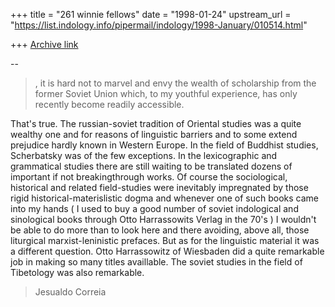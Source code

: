 +++
title = "261 winnie fellows"
date = "1998-01-24"
upstream_url = "https://list.indology.info/pipermail/indology/1998-January/010514.html"

+++
[Archive link](https://list.indology.info/pipermail/indology/1998-January/010514.html)

--

>, it is hard not to marvel and envy the wealth of scholarship from
>the former Soviet Union which, to my youthful experience, has only
>recently become readily accessible.

That's true. The russian-soviet tradition of Oriental studies was a quite
wealthy one and for reasons of linguistic barriers and to some extend
prejudice hardly known in Western Europe. In the field of Buddhist studies,
Scherbatsky was of the few exceptions. In the lexicographic and grammatical
studies there  are still waiting to be translated dozens of important if not
breakingthrough works. Of course the sociological, historical and related
field-studies were inevitably impregnated by those rigid
historical-materislistic dogma and whenever one of such books came into my
hands ( I used to buy a good number of soviet indological and sinological
books through Otto Harrassowits Verlag in the 70's )  I wouldn't be able to
do more than to look here and there avoiding, above all, those liturgical
marxist-leninistic prefaces. But as for the linguistic material it was a
different question. Otto Harrassowitz of Wiesbaden did a quite remarkable
job in making so many titles availlable. The soviet studies in the field of
Tibetology was also remarkable.
>
>Jesualdo Correia




